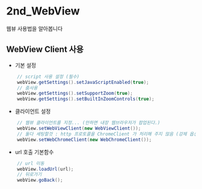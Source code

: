 # 2nd_WebView
웹뷰 사용법을 알아봅니다

## WebView Client 사용
* 기본 설정
```java
    // script 사용 설정 (필수)
    webView.getSettings().setJavaScriptEnabled(true);
    // 줌사용
    webView.getSettings().setSupportZoom(true);
    webView.getSettings().setBuiltInZoomControls(true);
```
* 클라이언트 설정
```java
    // 웹뷰 클라이언트를 지정... (안하면 내장 웹브라우저가 팝업된다.)
    webView.setWebViewClient(new WebViewClient());
    // 둘다 세팅할것 : http 프로토콜을 ChromeClient 가 처리해 주지 않음 (강제 옵션이 있는지는 각자 확인)
    webView.setWebChromeClient(new WebChromeClient());
```
* url 호출 기본함수
```java
    // url 이동
    webView.loadUrl(url);
    // 뒤로가기
    webView.goBack();
```